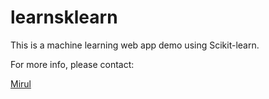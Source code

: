 # learnsklearn



This is a machine learning web app demo using Scikit-learn.

For more info, please contact:

[Mirul](https://www.linkedin.com/in/amirulasraf/)


